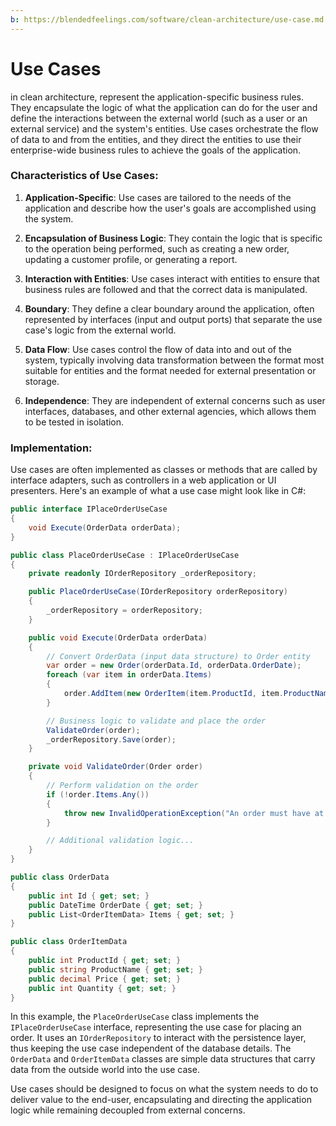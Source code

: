 ```yaml
---
b: https://blendedfeelings.com/software/clean-architecture/use-case.md
---
```


# Use Cases
in clean architecture, represent the application-specific business rules. They encapsulate the logic of what the application can do for the user and define the interactions between the external world (such as a user or an external service) and the system's entities. Use cases orchestrate the flow of data to and from the entities, and they direct the entities to use their enterprise-wide business rules to achieve the goals of the application.

### Characteristics of Use Cases:

1. **Application-Specific**: Use cases are tailored to the needs of the application and describe how the user's goals are accomplished using the system.

2. **Encapsulation of Business Logic**: They contain the logic that is specific to the operation being performed, such as creating a new order, updating a customer profile, or generating a report.

3. **Interaction with Entities**: Use cases interact with entities to ensure that business rules are followed and that the correct data is manipulated.

4. **Boundary**: They define a clear boundary around the application, often represented by interfaces (input and output ports) that separate the use case's logic from the external world.

5. **Data Flow**: Use cases control the flow of data into and out of the system, typically involving data transformation between the format most suitable for entities and the format needed for external presentation or storage.

6. **Independence**: They are independent of external concerns such as user interfaces, databases, and other external agencies, which allows them to be tested in isolation.

### Implementation:

Use cases are often implemented as classes or methods that are called by interface adapters, such as controllers in a web application or UI presenters. Here's an example of what a use case might look like in C#:

```csharp
public interface IPlaceOrderUseCase
{
    void Execute(OrderData orderData);
}

public class PlaceOrderUseCase : IPlaceOrderUseCase
{
    private readonly IOrderRepository _orderRepository;

    public PlaceOrderUseCase(IOrderRepository orderRepository)
    {
        _orderRepository = orderRepository;
    }

    public void Execute(OrderData orderData)
    {
        // Convert OrderData (input data structure) to Order entity
        var order = new Order(orderData.Id, orderData.OrderDate);
        foreach (var item in orderData.Items)
        {
            order.AddItem(new OrderItem(item.ProductId, item.ProductName, item.Price, item.Quantity));
        }

        // Business logic to validate and place the order
        ValidateOrder(order);
        _orderRepository.Save(order);
    }

    private void ValidateOrder(Order order)
    {
        // Perform validation on the order
        if (!order.Items.Any())
        {
            throw new InvalidOperationException("An order must have at least one item.");
        }

        // Additional validation logic...
    }
}

public class OrderData
{
    public int Id { get; set; }
    public DateTime OrderDate { get; set; }
    public List<OrderItemData> Items { get; set; }
}

public class OrderItemData
{
    public int ProductId { get; set; }
    public string ProductName { get; set; }
    public decimal Price { get; set; }
    public int Quantity { get; set; }
}
```

In this example, the `PlaceOrderUseCase` class implements the `IPlaceOrderUseCase` interface, representing the use case for placing an order. It uses an `IOrderRepository` to interact with the persistence layer, thus keeping the use case independent of the database details. The `OrderData` and `OrderItemData` classes are simple data structures that carry data from the outside world into the use case.

Use cases should be designed to focus on what the system needs to do to deliver value to the end-user, encapsulating and directing the application logic while remaining decoupled from external concerns.
